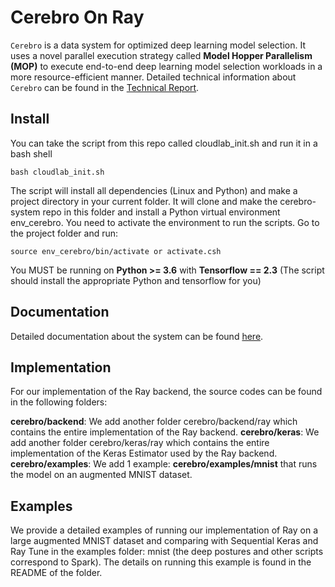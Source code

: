 Cerebro On Ray
==============
 
``Cerebro`` is a data system for optimized deep learning model selection. It uses a novel parallel execution strategy
called **Model Hopper Parallelism (MOP)** to execute end-to-end deep learning model selection workloads in a more 
resource-efficient manner. Detailed technical information about ``Cerebro`` can be found in the 
[Technical Report](https://adalabucsd.github.io/papers/TR_2020_Cerebro.pdf).


Install
-------

You can take the script from this repo called cloudlab_init.sh and run it in a bash shell

    bash cloudlab_init.sh

The script will install all dependencies (Linux and Python) and make a project directory in your current folder. It will clone and make the cerebro-system repo in this folder and install a Python virtual environment env_cerebro. You need to activate the environment to run the scripts. Go to the project folder and run:

    source env_cerebro/bin/activate or activate.csh

You MUST be running on **Python >= 3.6** with **Tensorflow == 2.3** (The script should install the appropriate Python and tensorflow for you)


Documentation
-------------

Detailed documentation about the system can be found [here](https://adalabucsd.github.io/cerebro-system/).

Implementation
--------------

For our implementation of the Ray backend, the source codes can be found in the following folders: 

**cerebro/backend**: We add another folder cerebro/backend/ray which contains the entire implementation of the Ray backend.
**cerebro/keras**: We add another folder cerebro/keras/ray which contains the entire implementation of the Keras Estimator used by the Ray backend.
**cerebro/examples**: We add 1 example: **cerebro/examples/mnist** that runs the model on an augmented MNIST dataset.

Examples
-------------
We provide a detailed examples of running our implementation of Ray on a large augmented MNIST dataset and comparing with Sequential Keras and Ray Tune in the examples folder: mnist (the deep postures and other scripts correspond to Spark).
The details on running this example is found in the README of the folder.

